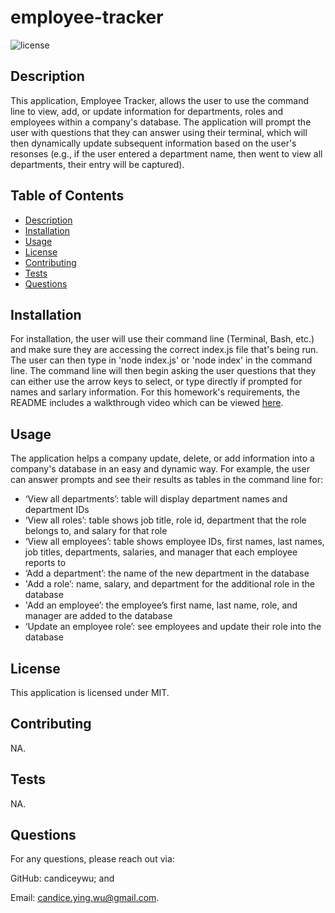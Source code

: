 # employee-tracker
![license](https://img.shields.io/badge/license-MIT-blue.svg)

## Description
This application, Employee Tracker, allows the user to use the command line to view, add, or update information for departments, roles and employees within a company's database. The application will prompt the user with questions that they can answer using their terminal, which will then dynamically update subsequent information based on the user's resonses (e.g., if the user entered a department name, then went to view all departments, their entry will be captured).

## Table of Contents
  - [Description](#description)
  - [Installation](#installation)
  - [Usage](#usage)
  - [License](#license)
  - [Contributing](#contributing)
  - [Tests](#tests)
  - [Questions](#questions)

## Installation
For installation, the user will use their command line (Terminal, Bash, etc.) and make sure they are accessing the correct index.js file that's being run. The user can then type in 'node index.js' or 'node index' in the command line. The command line will then begin asking the user questions that they can either use the arrow keys to select, or type directly if prompted for names and sarlary information. For this homework's requirements, the README includes a walkthrough video which can be viewed [here](LINK).

## Usage 
The application helps a company update, delete, or add information into a company's database in an easy and dynamic way. For example, the user can answer prompts and see their results as tables in the command line for:
- ‘View all departments’: table will display department names and department IDs
- ‘View all roles’: table shows job title, role id, department that the role belongs to, and salary for that role
- ‘View all employees’: table shows employee IDs, first names, last names, job titles, departments, salaries, and manager that  each employee reports to
- ‘Add a department’: the name of the new department in the database
- 'Add a role’: name, salary, and department for the additional role in the database
- 'Add an employee’: the employee’s first name, last name, role, and manager are added to the database
- ‘Update an employee role’: see employees and update their role into the database

## License
This application is licensed under MIT.

## Contributing
NA.

## Tests
NA.

## Questions
For any questions, please reach out via:
  
GitHub: candiceywu; and

Email: candice.ying.wu@gmail.com.